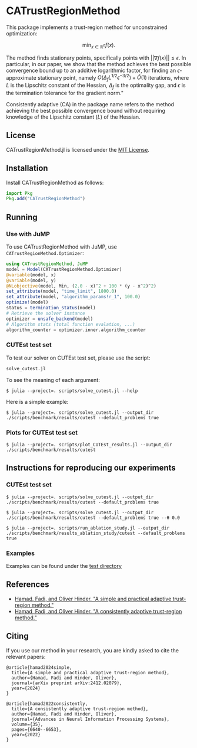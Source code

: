 # CATrustRegionMethod

This package implements a trust-region method for unconstrained optimization: 

$$\min_{x \in \mathbb{R}^n} f(x).$$

The method finds stationary points, specifically points with $|| \nabla f(x) || \leq \epsilon$. In particular, in our paper, we show that the method achieves the best possible convergence bound up to an additive logarithmic factor, for finding an $\epsilon$-approximate stationary point, namely $O( \Delta_f L^{1/2} \epsilon^{-3/2}) + \tilde{O}(1)$ iterations, where $L$ is the Lipschitz constant of the Hessian, $\Delta_f$ is the optimality gap, and $\epsilon$ is the termination tolerance for the gradient norm."

Consistently adaptive (CA) in the package name refers to the method achieving the best possible convergence bound without requiring knowledge of the Lipschitz constant ($L$) of the Hessian.

## License

CATrustRegionMethod.jl is licensed under the [MIT License](https://github.com/fadihamad94/CAT-Journal/blob/master/LICENSE).

## Installation

Install CATrustRegionMethod as follows:

```julia
import Pkg
Pkg.add("CATrustRegionMethod")
```

## Running

### Use with JuMP

To use CATrustRegionMethod with JuMP, use `CATrustRegionMethod.Optimizer`:

```julia
using CATrustRegionMethod, JuMP
model = Model(CATrustRegionMethod.Optimizer)
@variable(model, x)
@variable(model, y)
@NLobjective(model, Min, (2.0 - x)^2 + 100 * (y - x^2)^2)
set_attribute(model, "time_limit", 1800.0)
set_attribute(model, "algorithm_params!r_1", 100.0)
optimize!(model)
status = termination_status(model)
# Retrieve the solver instance
optimizer = unsafe_backend(model)
# Algorithm stats (total function evalation, ...)
algorithm_counter = optimizer.inner.algorithm_counter
```

### CUTEst test set

To test our solver on CUTEst test set, please use the script:

```julia
solve_cutest.jl
```

To see the meaning of each argument:

```shell
$ julia --project=. scripts/solve_cutest.jl --help
```

Here is a simple example:

```shell
$ julia --project=. scripts/solve_cutest.jl --output_dir ./scripts/benchmark/results/cutest --default_problems true
```

### Plots for CUTEst test set

```shell
$ julia --project=. scripts/plot_CUTEst_results.jl --output_dir ./scripts/benchmark/results/cutest
```

## Instructions for reproducing our experiments

### CUTEst test set

```shell
$ julia --project=. scripts/solve_cutest.jl --output_dir ./scripts/benchmark/results/cutest --default_problems true
```

```shell
$ julia --project=. scripts/solve_cutest.jl --output_dir ./scripts/benchmark/results/cutest --default_problems true --θ 0.0
```

```shell
$ julia --project=. scripts/run_ablation_study.jl --output_dir ./scripts/benchmark/results_ablation_study/cutest --default_problems true
```

### Examples

Examples can be found under the [test directory](https://github.com/fadihamad94/CAT-Journal/tree/master/test)

## References

* [Hamad, Fadi, and Oliver Hinder. "A simple and practical adaptive trust-region method."](https://arxiv.org/abs/2412.02079)
* [Hamad, Fadi, and Oliver Hinder. "A consistently adaptive trust-region method."](https://proceedings.neurips.cc/paper_files/paper/2022/hash/2c19666cbb2c14d45d39e2dcf6ab0b99-Abstract-Conference.html)

## Citing

If you use our method in your research, you are kindly asked to cite the relevant papers:

```raw
@article{hamad2024simple,
  title={A simple and practical adaptive trust-region method},
  author={Hamad, Fadi and Hinder, Oliver},
  journal={arXiv preprint arXiv:2412.02079},
  year={2024}
}

@article{hamad2022consistently,
  title={A consistently adaptive trust-region method},
  author={Hamad, Fadi and Hinder, Oliver},
  journal={Advances in Neural Information Processing Systems},
  volume={35},
  pages={6640--6653},
  year={2022}
}
```
